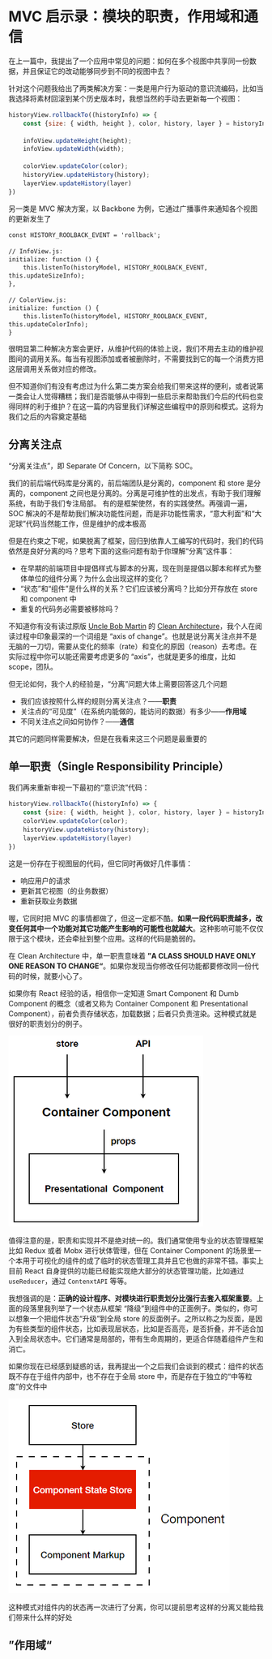 # MVC 启示录：模块的职责，作用域和通信

在上一篇中，我提出了一个应用中常见的问题：如何在多个视图中共享同一份数据，并且保证它的改动能够同步到不同的视图中去？

针对这个问题我给出了两类解决方案：一类是用户行为驱动的意识流编码，比如当我选择将素材回滚到某个历史版本时，我想当然的手动去更新每一个视图：

```javascript
historyView.rollbackTo((historyInfo) => {
   	const {size: { width, height }, color, history, layer } = historyInfo;
    
    infoView.updateHeight(height);
    infoView.updateWidth(width);
    
    colorView.updateColor(color);
    historyView.updateHistory(history);
    layerView.updateHistory(layer)
})
```

另一类是 MVC 解决方案，以 Backbone 为例，它通过广播事件来通知各个视图的更新发生了

```javacript
const HISTORY_ROOLBACK_EVENT = 'rollback';

// InfoView.js:
initialize: function () {
    this.listenTo(historyModel, HISTORY_ROOLBACK_EVENT, this.updateSizeInfo);
},

// ColorView.js:
initialize: function () {
    this.listenTo(historyModel, HISTORY_ROOLBACK_EVENT, this.updateColorInfo);
}
```

很明显第二种解决方案会更好，从维护代码的体验上说，我们不用去主动的维护视图间的调用关系。每当有视图添加或者被删除时，不需要找到它的每一个消费方把这层调用关系做对应的修改。

但不知道你们有没有考虑过为什么第二类方案会给我们带来这样的便利，或者说第一类会让人觉得糟糕；我们是否能够从中得到一些启示来帮助我们今后的代码也变得同样的利于维护？在这一篇的内容里我们详解这些编程中的原则和模式。这将为我们之后的内容奠定基础

## 分离关注点

“分离关注点”，即 Separate Of Concern，以下简称 SOC。

我们的前后端代码库是分离的，前后端团队是分离的，component 和 store 是分离的，component 之间也是分离的。分离是可维护性的出发点，有助于我们理解系统，有助于我们专注局部。 有的是框架使然，有的实践使然。再强调一遍，SOC 解决的不是帮助我们解决功能性问题，而是非功能性需求，“意大利面”和“大泥球”代码当然能工作，但是维护的成本极高

但是在约束之下呢，如果脱离了框架，回归到依靠人工编写的代码时，我们的代码依然是良好分离的吗？思考下面的这些问题有助于你理解“分离”这件事：

- 在早期的前端项目中提倡样式与脚本的分离，现在则是提倡以脚本和样式为整体单位的组件分离？为什么会出现这样的变化？
- “状态”和“组件”是什么样的关系？它们应该被分离吗？比如分开存放在 store 和 component 中
- 重复的代码务必需要被移除吗？

不知道你有没有读过原版 [Uncle Bob Martin](https://twitter.com/unclebobmartin?lang=en) 的 [Clean Architecture](https://www.amazon.com/Clean-Architecture-Craftsmans-Software-Structure/dp/0134494164)，我个人在阅读过程中印象最深的一个词组是 “axis of change”。也就是说分离关注点并不是无脑的一刀切，需要从变化的频率（rate）和变化的原因（reason）去考虑。在实际过程中你可以能还需要考虑更多的 “axis”，也就是更多的维度，比如 scope，团队。

但无论如何，我个人的经验是，“分离”问题大体上需要回答这几个问题

- 我们应该按照什么样的规则分离关注点？——**职责**
- 关注点的“可见度”（在系统内能做的，能访问的数据）有多少——**作用域**
- 不同关注点之间如何协作？——**通信**

其它的问题同样需要解决，但是在我看来这三个问题是最重要的

## 单一职责（Single Responsibility Principle）

我们再来重新审视一下最初的“意识流”代码：

```javascript
historyView.rollbackTo((historyInfo) => {
   	const {size: { width, height }, color, history, layer } = historyInfo;
    colorView.updateColor(color);
    historyView.updateHistory(history);
    layerView.updateHistory(layer)
})
```

这是一份存在于视图层的代码，但它同时再做好几件事情：

- 响应用户的请求
- 更新其它视图（的业务数据）
- 重新获取业务数据

喔，它同时把 MVC 的事情都做了，但这一定都不酷。**如果一段代码职责越多，改变任何其中一个功能对其它功能产生影响的可能性也就越大**。这种影响可能不仅仅限于这个模块，还会牵扯到整个应用。这样的代码是脆弱的。

在 Clean Architecture 中，单一职责意味着 **”A CLASS SHOULD HAVE ONLY ONE REASON TO CHANGE“**。如果你发现当你修改任何功能都要修改同一份代码的时候，就要小心了。

如果你有 React 经验的话，相信你一定知道 Smart Component 和 Dumb Component 的概念（或者又称为 Container Component 和 Presentational Component），前者负责存储状态，加载数据；后者只负责渲染。这种模式就是很好的职责划分的例子。

![](./images/fe_arch_003_architecture_principles/smart_component.png)

值得注意的是，职责和实现并不是绝对统一的。我们通常使用专业的状态管理框架比如 Redux 或者 Mobx 进行状体管理，但在 Container Component 的场景里一个本用于可视化的组件的成了临时的状态管理工具并且它也做的非常不错。事实上目前 React 自身提供的功能已经能实现绝大部分的状态管理功能，比如通过 `useReducer`，通过 `ContenxtAPI` 等等。

我想强调的是：**正确的设计程序、对模块进行职责划分比强行去套入框架重要**。上面的段落里我列举了一个状态从框架 “降级”到组件中的正面例子。类似的，你可以想象一个把组件状态“升级”到全局 store 的反面例子。之所以称之为反面，是因为有些类型的组件状态，比如表现层状态，比如是否高亮，是否折叠，并不适合加入到全局状态中。它们通常是局部的，带有生命周期的，更适合伴随着组件产生和消亡。

如果你现在已经感到疑惑的话，我再提出一个之后我们会谈到的模式：组件的状态既不存在于组件内部中，也不存在于全局 store 中，而是存在于独立的“中等粒度”的文件中

![](./images/fe_arch_003_architecture_principles/component_state.png)

这种模式对组件内的状态再一次进行了分离，你可以提前思考这样的分离又能给我们带来什么样的好处

## ”作用域“